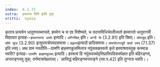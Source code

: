 ```yaml
---
index:  6.1.71
sutra:  ह्रस्वस्य पिति कृति तुक्
vritti:  nyasa
---
```


कृतात्र प्रत्ययेन धातुरुपस्थाप्यते, ह्रस्वेन च स एव विशेष्यते, च तदन्तविधिर्भवतीत्यतो ह्रस्वान्तो धातुरागमी विज्ञायत इत्याह--`ह्रस्वान्तस्य धातोः` इत्यादि। `अग्निचित्` इति। `अग्नौ चेः` (3.2.91) इति क्विप्। `सोमसुत्` इति। `सोमे सुञः` (3.2.90) इत्युभयत्रोपपदसमासः। `प्रकृत्य`इत्यादौ प्रादिसमासः। `समासेऽनञ्पूर्वे क्त्वो ल्यप्` (7.1.37) इति ल्यप्।
अथ ग्रामं नयतीति--ग्रामणि ब्राहमणकुलमित्यत्र नपुंसकह्रस्वत्वे कृते ह्रस्वाश्रयस्तुक् कस्मान्न भवति? इत्याह--`ग्रामणि ब्राह्मणकुलम्` इत्यादि। ह्रस्वत्वं हि नपुंसकार्थवृत्तिप्रातिपदिकमपेक्षत इति बहिरङ्गम्, अन्तरङ्गस्तु तुक्; वर्णमात्रापेक्षताव्त्। `आसिद्धं बहिरङ्गमन्तरङ्गे (व्या.प.42) इति तुग्नात्र भवति।।

